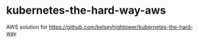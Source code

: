 # kubernetes-the-hard-way-aws
AWS solution for https://github.com/kelseyhightower/kubernetes-the-hard-way
